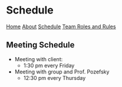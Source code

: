 # Schedule

[Home](./README.md)
[About](./About.md)
[Schedule](./Schedule.md) 
[Team Roles and Rules](./RolesRules.md)

## Meeting Schedule

- Meeting with client:
    - 1:30 pm every Friday
- Meeting with group and Prof. Pozefsky
    - 12:30 pm every Thursday


